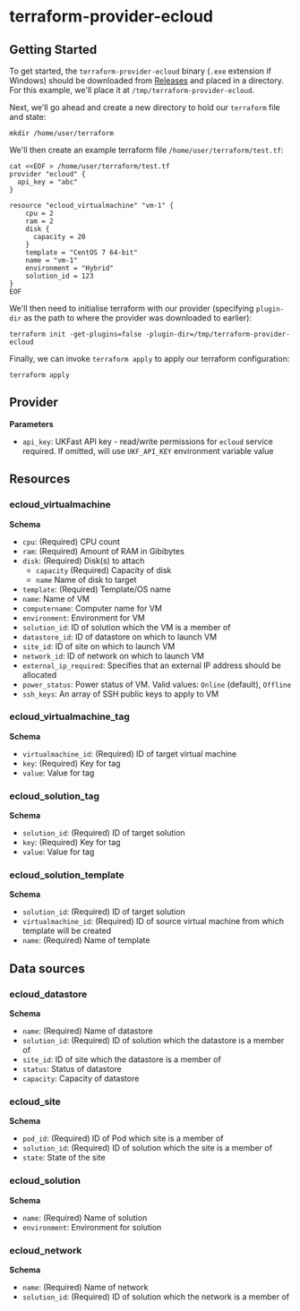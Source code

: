 # terraform-provider-ecloud

## Getting Started

To get started, the `terraform-provider-ecloud` binary (`.exe` extension if Windows) should be downloaded from [Releases](https://github.com/ukfast/terraform-provider-ecloud/releases) and placed in a directory. For this example,
we'll place it at `/tmp/terraform-provider-ecloud`.

Next, we'll go ahead and create a new directory to hold our `terraform` file and state:

```console
mkdir /home/user/terraform
```

We'll then create an example terraform file `/home/user/terraform/test.tf`:

```console
cat <<EOF > /home/user/terraform/test.tf
provider "ecloud" {
  api_key = "abc"
}

resource "ecloud_virtualmachine" "vm-1" {
    cpu = 2
    ram = 2
    disk {
      capacity = 20
    }
    template = "CentOS 7 64-bit"
    name = "vm-1"
    environment = "Hybrid"
    solution_id = 123
}
EOF
```

We'll then need to initialise terraform with our provider (specifying `plugin-dir` as the path to where the provider was downloaded to earlier):

```console
terraform init -get-plugins=false -plugin-dir=/tmp/terraform-provider-ecloud
```

Finally, we can invoke `terraform apply` to apply our terraform configuration:

```console
terraform apply
```

## Provider

**Parameters**

- `api_key`: UKFast API key - read/write permissions for `ecloud` service required. If omitted, will use `UKF_API_KEY` environment variable value

## Resources

### ecloud_virtualmachine

**Schema**

- `cpu`: (Required) CPU count
- `ram`: (Required) Amount of RAM in Gibibytes
- `disk`: (Required) Disk(s) to attach
  - `capacity` (Required) Capacity of disk
  - `name` Name of disk to target
- `template`: (Required) Template/OS name
- `name`: Name of VM
- `computername`: Computer name for VM
- `environment`: Environment for VM
- `solution_id`: ID of solution which the VM is a member of
- `datastore_id`: ID of datastore on which to launch VM
- `site_id`: ID of site on which to launch VM
- `network_id`: ID of network on which to launch VM
- `external_ip_required`: Specifies that an external IP address should be allocated
- `power_status`: Power status of VM. Valid values: `Online` (default), `Offline`
- `ssh_keys`: An array of SSH public keys to apply to VM

### ecloud_virtualmachine_tag

**Schema**

- `virtualmachine_id`: (Required) ID of target virtual machine
- `key`: (Required) Key for tag
- `value`: Value for tag

### ecloud_solution_tag

**Schema**

- `solution_id`: (Required) ID of target solution
- `key`: (Required) Key for tag
- `value`: Value for tag

### ecloud_solution_template

**Schema**

- `solution_id`: (Required) ID of target solution
- `virtualmachine_id`: (Required) ID of source virtual machine from which template will be created
- `name`: (Required) Name of template

## Data sources

### ecloud_datastore

**Schema**

- `name`: (Required) Name of datastore
- `solution_id`: (Required) ID of solution which the datastore is a member of
- `site_id`: ID of site which the datastore is a member of
- `status`: Status of datastore
- `capacity`: Capacity of datastore

### ecloud_site

**Schema**

- `pod_id`: (Required) ID of Pod which site is a member of
- `solution_id`: (Required) ID of solution which the site is a member of
- `state`: State of the site

### ecloud_solution

**Schema**

- `name`: (Required) Name of solution
- `environment`: Environment for solution

### ecloud_network

**Schema**

- `name`: (Required) Name of network
- `solution_id`: (Required) ID of solution which the network is a member of
